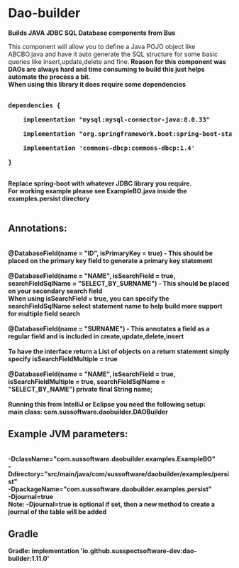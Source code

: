 # Dao-builder
<b>Builds JAVA JDBC SQL Database components from Bus</b><br>


This component will allow you to define a Java POJO object like ABCBO.java and have it auto generate the SQL structure for some basic queries like insert,update,delete and fine.<b>
Reason for this component was DAOs are always hard and time consuming to build this just helps automate the process a bit.<b>
<br>
When using this library it does require some dependencies
<br><br>
<pre>
dependencies {<br>
    implementation "mysql:mysql-connector-java:8.0.33"<br>
    implementation "org.springframework.boot:spring-boot-starter-jdbc:2.7.3"<br>
    implementation 'commons-dbcp:commons-dbcp:1.4'<br>
}
</pre>
<br>
Replace spring-boot with whatever JDBC library you require.
<br>
For working example please see ExampleBO.java inside the examples.persist directory
<br><br>
<h2>Annotations:</h2>
<br>
@DatabaseField(name = "ID", isPrimaryKey = true) - This should be placed on the primary key field to generate a primary key statement
<br><br>
@DatabaseField(name = "NAME", isSearchField = true, searchFieldSqlName = "SELECT_BY_SURNAME")  - This should be placed on your secondary search field
<br>
When using isSearchField = true, you can specify the searchFieldSqlName select statement name to help build more support for multiple field search
<br><br>
@DatabaseField(name = "SURNAME")  - This annotates a field as a regular field and is included in create,update,delete,insert
<br>
<br>
To have the interface return a List of objects on a return statement simply specify isSearchFieldMultiple = true
<br><br>
@DatabaseField(name = "NAME", isSearchField = true, isSearchFieldMultiple = true, searchFieldSqlName = "SELECT_BY_NAME")
private final String name;
<br>
<br>
Running this from IntelliJ or Eclipse you need the following setup:
<br>
main class: com.sussoftware.daobuilder.DAOBuilder
<br>
<h2>Example JVM parameters:</h2>
<br>
-DclassName="com.sussoftware.daobuilder.examples.ExampleBO"
<br>
-Ddirectory="src/main/java/com/sussoftware/daobuilder/examples/persist"
<br>
-DpackageName="com.sussoftware.daobuilder.examples.persist"
<br>
-Djournal=true
<br>
Note: -Djournal=true is optional if set, then a new method to create a journal of the table will be added
<br>
<h2>Gradle</h2>
Gradle: implementation 'io.github.susspectsoftware-dev:dao-builder:1.11.0'
<br>